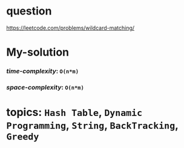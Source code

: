 # question
https://leetcode.com/problems/wildcard-matching/

# **My-solution**

### _time-complexity_: `O(n*m)`
### _space-complexity_: `O(n*m)`


# topics: `Hash Table`, `Dynamic Programming`, `String`, `BackTracking`, `Greedy`
